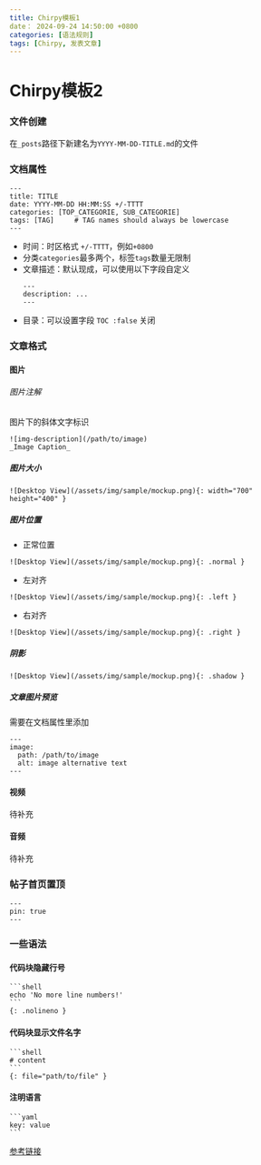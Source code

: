 ```yaml
---
title: Chirpy模板1
date： 2024-09-24 14:50:00 +0800
categories: [语法规则]
tags: [Chirpy, 发表文章]
---
```


# Chirpy模板2

### 文件创建

在`_posts`路径下新建名为`YYYY-MM-DD-TITLE.md`的文件

### 文档属性

```
---
title: TITLE
date: YYYY-MM-DD HH:MM:SS +/-TTTT
categories: [TOP_CATEGORIE, SUB_CATEGORIE]
tags: [TAG]     # TAG names should always be lowercase
---
```

* 时间：时区格式 `+/-TTTT`，例如`+0800`
* 分类`categories`最多两个，标签`tags`数量无限制
* 文章描述：默认现成，可以使用以下字段自定义
  ```
  ---
  description: ...
  ---
  ```
* 目录：可以设置字段 `TOC :false` 关闭

### 文章格式

#### 图片

###### 图片注解

图片下的斜体文字标识

```
![img-description](/path/to/image)
_Image Caption_
```

##### 图片大小

```
![Desktop View](/assets/img/sample/mockup.png){: width="700" height="400" }
```

##### 图片位置

* 正常位置
```
![Desktop View](/assets/img/sample/mockup.png){: .normal }
```
* 左对齐
```
![Desktop View](/assets/img/sample/mockup.png){: .left }
```
* 右对齐
```
![Desktop View](/assets/img/sample/mockup.png){: .right }
```

##### 阴影

```
![Desktop View](/assets/img/sample/mockup.png){: .shadow }
```

##### 文章图片预览

需要在文档属性里添加

```
---
image:
  path: /path/to/image
  alt: image alternative text
---
```

#### 视频

待补充

#### 音频

待补充

### 帖子首页置顶

```
---
pin: true
---
```

### 一些语法

#### 代码块隐藏行号

````
```shell
echo 'No more line numbers!'
```
{: .nolineno }
````

#### 代码块显示文件名字

````
```shell
# content
```
{: file="path/to/file" }
````

#### 注明语言

````
```yaml
key: value
```
````

[参考链接](https://chirpy.cotes.page/posts/write-a-new-post/)

